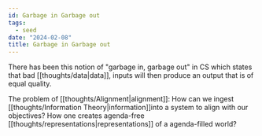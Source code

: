 ```yaml
---
id: Garbage in Garbage out
tags:
  - seed
date: "2024-02-08"
title: Garbage in Garbage out
---
```


There has been this notion of "garbage in, garbage out" in CS which states that bad [[thoughts/data|data]], inputs will then produce an output that is of equal quality.

The problem of [[thoughts/Alignment|alignment]]: How can we ingest [[thoughts/Information Theory|information]]into a system to align with our objectives? How one creates agenda-free [[thoughts/representations|representations]] of a agenda-filled world?
